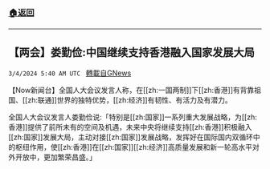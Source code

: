 ###  [:house:返回](README.md)
---


## 【两会】娄勤俭:中国继续支持香港融入国家发展大局
`3/4/2024 5:40 AM UTC ` [轉載自GNews](https://gnews.org/articles/2362529)

【Now新闻台】全国人大会议发言人称，在[[zh:一国两制]]下[[zh:香港]]有背靠祖国、[[zh:联通]]世界的独特优势，[[zh:经济]]有韧性、有活力及有潜力。

全国人大会议发言人娄勤俭说:「特别是[[zh:国家]]一系列重大发展战略，为[[zh:香港]]提供了前所未有的空间及机遇，未来中央将继续支持[[zh:香港]]积极融入[[zh:国家]]发展大局，主动对接[[zh:国家]]发展战略，发挥好在国际国内双循环中的枢纽作用，使[[zh:香港]]在[[zh:国家]][[zh:经济]]高质量发展和新一轮高水平对外开放中，更加繁荣昌盛。」

